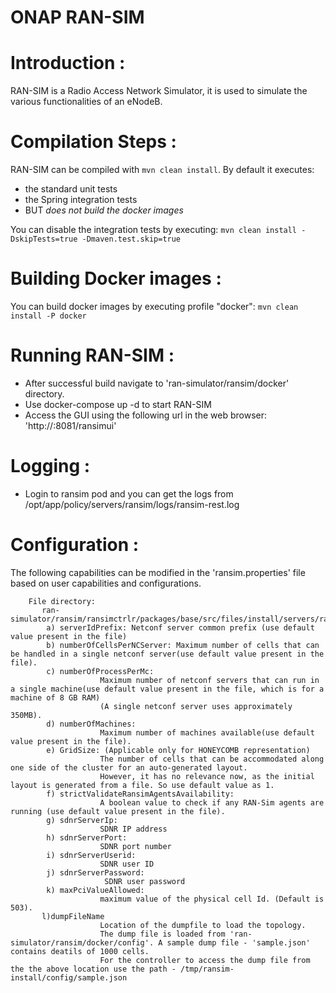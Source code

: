# ONAP RAN-SIM

# Introduction :

RAN-SIM is a Radio Access Network Simulator, it is used to simulate the various functionalities of an eNodeB.

# Compilation Steps :

RAN-SIM can be compiled with `mvn clean install`. By default it executes:
- the standard unit tests
- the Spring integration tests
- BUT *does not build the docker images*

You can disable the integration tests by executing: `mvn clean install -DskipTests=true -Dmaven.test.skip=true`

# Building Docker images :

You can build docker images by executing profile "docker": `mvn clean install -P docker`

# Running RAN-SIM :

- After successful build navigate to 'ran-simulator/ransim/docker' directory.
- Use docker-compose up -d to start RAN-SIM
- Access the GUI using the following url in the web browser: 'http://<yourIP>:8081/ransimui'

# Logging :
- Login to ransim pod and you can get the logs from /opt/app/policy/servers/ransim/logs/ransim-rest.log

# Configuration :
The following capabilities can be modified in the 'ransim.properties' file based on user capabilities and configurations.

        File directory:
           ran-simulator/ransim/ransimctrlr/packages/base/src/files/install/servers/ransim/bin/ransim.properties
            a) serverIdPrefix: Netconf server common prefix (use default value present in the file)
            b) numberOfCellsPerNCServer: Maximum number of cells that can be handled in a single netconf server(use default value present in the file).
            c) numberOfProcessPerMc:
                        Maximum number of netconf servers that can run in a single machine(use default value present in the file, which is for a machine of 8 GB RAM)
                        (A single netconf server uses approximately 350MB).
            d) numberOfMachines:
                        Maximum number of machines available(use default value present in the file).
            e) GridSize: (Applicable only for HONEYCOMB representation)
                        The number of cells that can be accommodated along one side of the cluster for an auto-generated layout.
                        However, it has no relevance now, as the initial layout is generated from a file. So use default value as 1.
            f) strictValidateRansimAgentsAvailability:
                        A boolean value to check if any RAN-Sim agents are running (use default value present in the file).
            g) sdnrServerIp:
                        SDNR IP address
            h) sdnrServerPort:
                        SDNR port number
            i) sdnrServerUserid:
                        SDNR user ID
            j) sdnrServerPassword:
                         SDNR user password
            k) maxPciValueAllowed:
                        maximum value of the physical cell Id. (Default is 503).
           l)dumpFileName
                        Location of the dumpfile to load the topology.
                        The dump file is loaded from 'ran-simulator/ransim/docker/config'. A sample dump file - 'sample.json' contains deatils of 1000 cells.
                        For the controller to access the dump file from the the above location use the path - /tmp/ransim-install/config/sample.json
